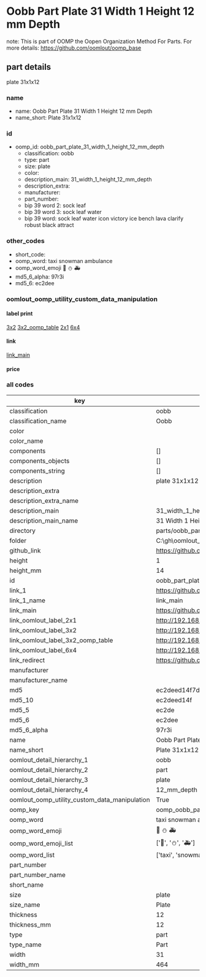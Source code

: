 # Oobb Part Plate 31 Width 1 Height 12 mm Depth  

note: This is part of OOMP the Oopen Organization Method For Parts. For more details: https://github.com/oomlout/oomp_base

##  part details
  



plate 31x1x12



### name
* name: Oobb Part Plate 31 Width 1 Height 12 mm Depth
* name_short: Plate 31x1x12 
### id
* oomp_id: oobb_part_plate_31_width_1_height_12_mm_depth
  * classification: oobb
  * type: part
  * size: plate
  * color: 
  * description_main: 31_width_1_height_12_mm_depth
  * description_extra: 
  * manufacturer: 
  * part_number: 
  * bip 39 word 2: sock leaf
  * bip 39 word 3: sock leaf water
  * bip 39 word: sock leaf water icon victory ice bench lava clarify robust black attract

### other_codes
* short_code: 
* oomp_word: taxi snowman ambulance
* oomp_word_emoji :taxi: :snowman: :ambulance:
* md5_6_alpha: 97r3i
* md5_6: ec2dee






### oomlout_oomp_utility_custom_data_manipulation
#### label print
[3x2](http://192.168.1.245:1112/?label=oomp%2097r3i)
[3x2_oomp_table](http://192.168.1.108:1112/?label=oomp%2097r3i)
[2x1](http://192.168.1.242:1112/?label=oomp%2097r3i)
[6x4](http://192.168.1.55:1112/?label=oomp%2097r3i)    

#### link

[link_main](https://github.com/oomlout/oomlout_oobb_version_4_generated_parts/tree/main/navigation_oomp/oobb/part/plate/31_width_1_height_12_mm_depth/part)                              

#### price







### all codes 
| key | value |  
| --- | --- |  
| classification | oobb |  
| classification_name | Oobb |  
| color |  |  
| color_name |  |  
| components | [] |  
| components_objects | [] |  
| components_string | [] |  
| description | plate 31x1x12 |  
| description_extra |  |  
| description_extra_name |  |  
| description_main | 31_width_1_height_12_mm_depth |  
| description_main_name | 31 Width 1 Height 12 mm Depth |  
| directory | parts/oobb_part_plate_31_width_1_height_12_mm_depth |  
| folder | C:\gh\oomlout_oobb_version_4_generated_parts\parts\oobb_part_plate_31_width_1_height_12_mm_depth |  
| github_link | https://github.com/oomlout/oomlout_oomp_part_src/tree/main/parts/oobb_part_plate_31_width_1_height_12_mm_depth |  
| height | 1 |  
| height_mm | 14 |  
| id | oobb_part_plate_31_width_1_height_12_mm_depth |  
| link_1 | https://github.com/oomlout/oomlout_oobb_version_4_generated_parts/tree/main/navigation_oomp/oobb/part/plate/31_width_1_height_12_mm_depth/part |  
| link_1_name | link_main |  
| link_main | https://github.com/oomlout/oomlout_oobb_version_4_generated_parts/tree/main/navigation_oomp/oobb/part/plate/31_width_1_height_12_mm_depth/part |  
| link_oomlout_label_2x1 | http://192.168.1.242:1112/?label=oomp%2097r3i |  
| link_oomlout_label_3x2 | http://192.168.1.245:1112/?label=oomp%2097r3i |  
| link_oomlout_label_3x2_oomp_table | http://192.168.1.108:1112/?label=oomp%2097r3i |  
| link_oomlout_label_6x4 | http://192.168.1.55:1112/?label=oomp%2097r3i |  
| link_redirect | https://github.com/oomlout/oomlout_oobb_version_4_generated_parts/tree/main/parts/oobb_plate_31_01_12 |  
| manufacturer |  |  
| manufacturer_name |  |  
| md5 | ec2deed14f7dc2a1c0f9d705ef9fae70 |  
| md5_10 | ec2deed14f |  
| md5_5 | ec2de |  
| md5_6 | ec2dee |  
| md5_6_alpha | 97r3i |  
| name | Oobb Part Plate 31 Width 1 Height 12 mm Depth |  
| name_short | Plate 31x1x12  |  
| oomlout_detail_hierarchy_1 | oobb |  
| oomlout_detail_hierarchy_2 | part |  
| oomlout_detail_hierarchy_3 | plate |  
| oomlout_detail_hierarchy_4 | 12_mm_depth |  
| oomlout_oomp_utility_custom_data_manipulation | True |  
| oomp_key | oomp_oobb_part_plate_31_width_1_height_12_mm_depth |  
| oomp_word | taxi snowman ambulance |  
| oomp_word_emoji | :taxi: :snowman: :ambulance: |  
| oomp_word_emoji_list | [':taxi:', ':snowman:', ':ambulance:'] |  
| oomp_word_list | ['taxi', 'snowman', 'ambulance'] |  
| part_number |  |  
| part_number_name |  |  
| short_name |  |  
| size | plate |  
| size_name | Plate |  
| thickness | 12 |  
| thickness_mm | 12 |  
| type | part |  
| type_name | Part |  
| width | 31 |  
| width_mm | 464 |  
